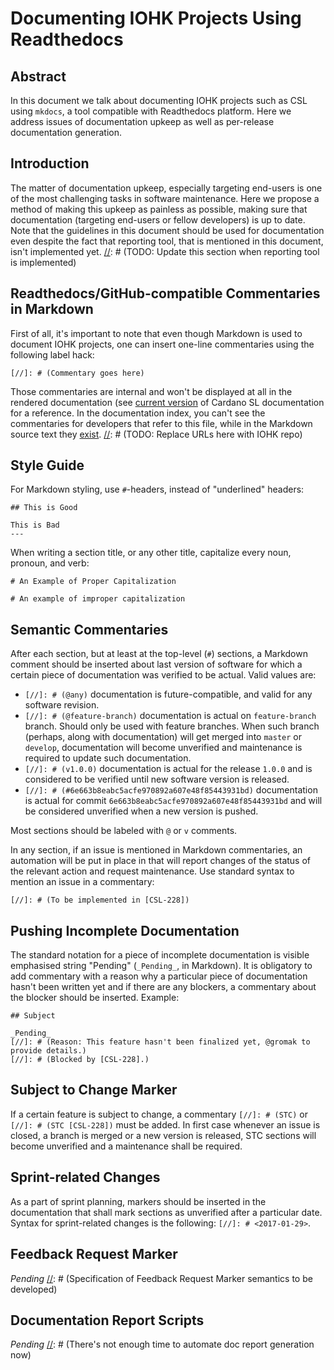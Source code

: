 # Documenting IOHK Projects Using Readthedocs

[//]: # (@any)

## Abstract

In this document we talk about documenting IOHK projects such as CSL
using `mkdocs`, a tool compatible with Readthedocs platform. Here we
address issues of documentation upkeep as well as per-release
documentation generation.

## Introduction

The matter of documentation upkeep, especially targeting end-users is one
of the most challenging tasks in software maintenance. Here we propose a
method of making this upkeep as painless as possible, making sure that
documentation (targeting end-users or fellow developers) is up to date.
Note that the guidelines in this document should be used for
documentation even despite the fact that reporting tool, that is
mentioned in this document, isn't implemented yet.
[//]: # (TODO: Update this section when reporting tool is implemented)

## Readthedocs/GitHub-compatible Commentaries in Markdown

First of all, it's important to note that even though Markdown is used
to document IOHK projects, one can insert one-line commentaries using
the following label hack:

```
[//]: # (Commentary goes here)
```

Those commentaries are internal and won't be displayed at all in the
rendered documentation (see
[current
version](http://pos-haskell-prototype.readthedocs.io/en/latest/) of
Cardano SL documentation for a reference. In the documentation index,
you can't see the commentaries for developers that refer to this file,
while in the Markdown source text they
[exist](https://raw.githubusercontent.com/manpages/pos-haskell-prototype/master/docs/index.md).
[//]: # (TODO: Replace URLs here with IOHK repo)

## Style Guide

For Markdown styling, use `#`-headers, instead of "underlined"
headers:

```
## This is Good
```

```
This is Bad
---
```

When writing a section title, or any other title, capitalize every noun,
pronoun, and verb:

```
# An Example of Proper Capitalization
```

```
# An example of improper capitalization
```

## Semantic Commentaries

After each section, but at least at the top-level (`#`) sections, a
Markdown comment should be inserted about last version of software for
which a certain piece of documentation was verified to be actual. Valid
values are:

 + `[//]: # (@any)` documentation is future-compatible, and valid for
    any software revision.
 + `[//]: # (@feature-branch)` documentation is actual on
    `feature-branch` branch. Should only be used with feature branches.
    When such branch (perhaps, along with documentation) will get merged
    into `master` or `develop`, documentation will become unverified and
    maintenance is required to update such documentation.
 + `[//]: # (v1.0.0)` documentation is actual for the release `1.0.0`
   and is considered to be verified until new software version is
   released.
 + `[//]: # (#6e663b8eabc5acfe970892a607e48f85443931bd)` documentation
   is actual for commit `6e663b8eabc5acfe970892a607e48f85443931bd` and
   will be considered unverified when a new version is pushed.

Most sections should be labeled with `@` or `v` comments.

In any section, if an issue is mentioned in Markdown commentaries, an
automation will be put in place in that will report changes of the
status of the relevant action and request maintenance. Use standard
syntax to mention an issue in a commentary:

```
[//]: # (To be implemented in [CSL-228])
```

## Pushing Incomplete Documentation

The standard notation for a piece of incomplete documentation is visible
emphasised string "Pending" (`_Pending_`, in Markdown). It is obligatory
to add commentary with a reason why a particular piece of documentation
hasn't been written yet and if there are any blockers, a commentary
about the blocker should be inserted. Example:

```
## Subject

_Pending_
[//]: # (Reason: This feature hasn't been finalized yet, @gromak to provide details.)
[//]: # (Blocked by [CSL-228].)
```

## Subject to Change Marker

If a certain feature is subject to change, a commentary `[//]: # (STC)`
or `[//]: # (STC [CSL-228])` must be added. In first case whenever an
issue is closed, a branch is merged or a new version is released, STC
sections will become unverified and a maintenance shall be required.

## Sprint-related Changes

As a part of sprint planning, markers should be inserted in the
documentation that shall mark sections as unverified after a particular
date. Syntax for sprint-related changes is the following:
`[//]: # <2017-01-29>`.

## Feedback Request Marker

_Pending_
[//]: # (Specification of Feedback Request Marker semantics to be developed)

## Documentation Report Scripts

_Pending_
[//]: # (There's not enough time to automate doc report generation now)
